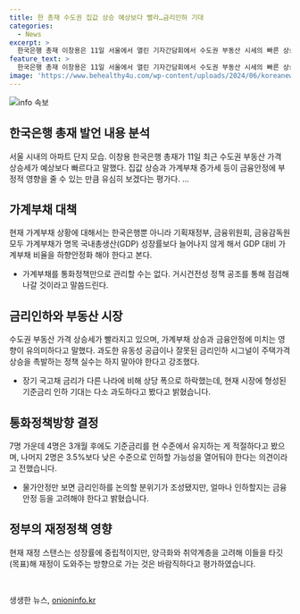 ```yaml
---
title: 한 총재 수도권 집값 상승 예상보다 빨라…금리인하 기대
categories:
  - News
excerpt: >
  한국은행 총재 이창용은 11일 서울에서 열린 기자간담회에서 수도권 부동산 시세의 빠른 상승, 가계부채의 증가세 등이 금융안정에 부정적인 영향을 줄 수 있다고 경고했다. 한은은 회의를 열고 기준금리를 동결하기로 결정했으며, 앞으로도 경계심을 유지하겠다는 입장을 밝혔다. 또한, 재정정책이 통화정책에 미치는 영향에 대한 견해도 제시했다.
feature_text: >
  한국은행 총재 이창용은 11일 서울에서 열린 기자간담회에서 수도권 부동산 시세의 빠른 상승, 가계부채의 증가세 등이 금융안정에 부정적인 영향을 줄 수 있다고 경고했다. 한은은 회의를 열고 기준금리를 동결하기로 결정했으며, 앞으로도 경계심을 유지하겠다는 입장을 밝혔다. 또한, 재정정책이 통화정책에 미치는 영향에 대한 견해도 제시했다.
image: 'https://www.behealthy4u.com/wp-content/uploads/2024/06/koreanews.jpg'
---
```


<p><img src="https://www.behealthy4u.com/wp-content/uploads/2024/06/koreanews.jpg" alt="info 속보" /></p>

<h2 data-ke-size="size26">한국은행 총재 발언 내용 분석</h2>

<p data-ke-size="size16">서울 시내의 아파트 단지 모습.  이창용 한국은행 총재가 11일 최근 수도권 부동산 가격 상승세가 예상보다 빠르다고 말했다. 집값 상승과 가계부채 증가세 등이 금융안정에 부정적 영향을 줄 수 있는 만큼 유심히 보겠다는 평가다. ...</p>

<h2 data-ke-size="size26">가계부채 대책</h2>

<p data-ke-size="size16">현재 가계부채 상황에 대해서는 한국은행뿐 아니라 기획재정부, 금융위원회, 금융감독원 모두 가계부채가 명목 국내총생산(GDP) 성장률보다 늘어나지 않게 해서 GDP 대비 가계부채 비율을 하향안정화 해야 한다고 본다.</p>

<ul>
    <li>가계부채를 통화정책만으로 관리할 수는 없다. 거시건전성 정책 공조를 통해 점검해나갈 것이라고 말씀드린다.</li>
</ul>

<h2 data-ke-size="size26">금리인하와 부동산 시장</h2>

<p data-ke-size="size16">수도권 부동산 가격 상승세가 빨라지고 있으며, 가계부채 상승과 금융안정에 미치는 영향이 유의미하다고 말했다. 과도한 유동성 공급이나 잘못된 금리인하 시그널이 주택가격 상승을 촉발하는 정책 실수는 하지 말아야 한다고 강조했다.</p>

<ul>
    <li>장기 국고채 금리가 다른 나라에 비해 상당 폭으로 하락했는데, 현재 시장에 형성된 기준금리 인하 기대는 다소 과도하다고 봤다고 밝혔습니다.</li>
</ul>

<h2 data-ke-size="size26">통화정책방향 결정</h2>

<p data-ke-size="size16">7명 가운데 4명은 3개월 후에도 기준금리를 현 수준에서 유지하는 게 적절하다고 봤으며, 나머지 2명은 3.5%보다 낮은 수준으로 인하할 가능성을 열어둬야 한다는 의견이라고 전했습니다.</p>

<ul>
    <li>물가안정만 보면 금리인하를 논의할 분위기가 조성됐지만, 얼마나 인하할지는 금융안정 등을 고려해야 한다고 밝혔습니다.</li>
</ul>

<h2 data-ke-size="size26">정부의 재정정책 영향</h2>

<p data-ke-size="size16">현재 재정 스탠스는 성장률에 중립적이지만, 양극화와 취약계층을 고려해 이들을 타깃(목표)해 재정이 도와주는 방향으로 가는 것은 바람직하다고 평가하였습니다.</p>

<p data-ke-size="size16">&nbsp;</p>
생생한 뉴스, <a href="https://onioninfo.kr" rel="dofollow">onioninfo.kr</a>


